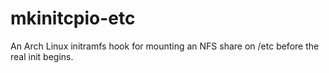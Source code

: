 # mkinitcpio-etc
An Arch Linux initramfs hook for mounting an NFS share on /etc before the real init begins.
